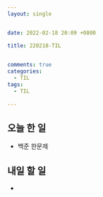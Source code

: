 ```yaml
---
layout: single


date: 2022-02-18 20:09 +0800

title: 220218-TIL

  
comments: true
categories: 
  - TIL
tags: 
  - TIL
  
---
```




## 오늘 한 일

- 백준 한문제 



## 내일 할 일

- 




